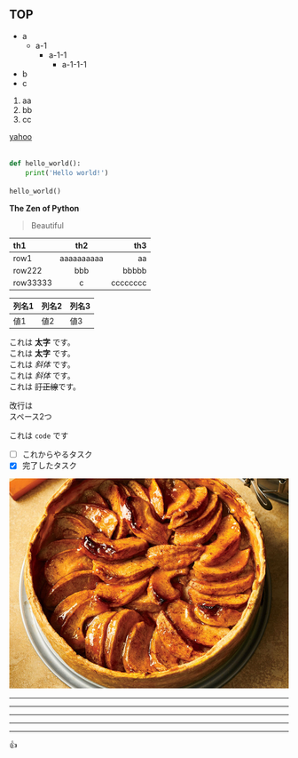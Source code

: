 ## TOP

- a
  - a-1
    - a-1-1
      - a-1-1-1
- b
- c

1. aa
1. bb
1. cc

[yahoo](https://yahoo.co.jp)

```python

def hello_world():
    print('Hello world!')

hello_world()
```

**The Zen of Python**

> Beautiful

|th1|th2|th3|
|:-----|:-----:|-----:|
|row1|aaaaaaaaaa|aa|
|row222|bbb|bbbbb|
|row33333|c|cccccccc|

| 列名1 | 列名2 | 列名3 |
| ----- | ----- | ----- |
| 値1   | 値2   | 値3   |

これは **太字** です。  
これは __太字__ です。  
これは *斜体* です。  
これは _斜体_ です。  
これは ~~訂正線~~です。  

改行は  
スペース2つ

これは `code` です

- [ ] これからやるタスク
- [x] 完了したタスク

![apple pie](apple-pie.jpg)

***
*****
---
-------
_ _ _

:+1:



